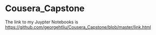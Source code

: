 # Cousera_Capstone

The link to my Juypter Notebooks is https://github.com/georgehtliu/Cousera_Capstone/blob/master/link.html
